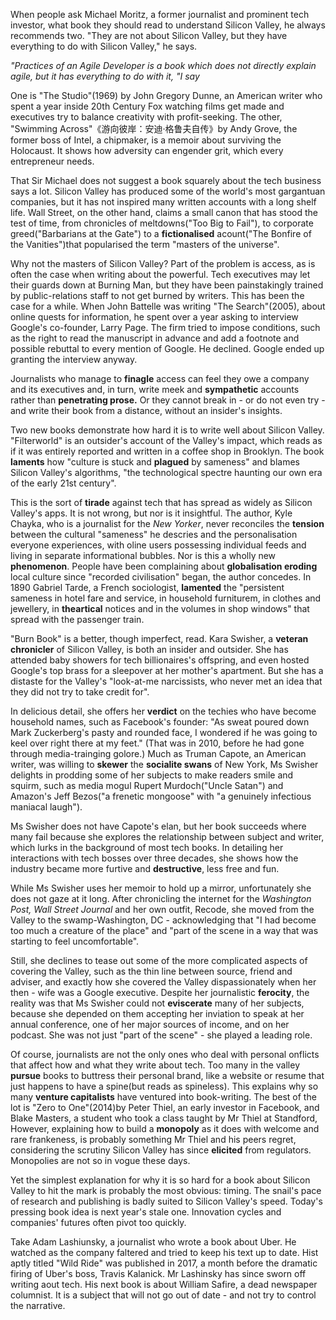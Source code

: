 When people ask Michael Moritz, a former journalist and prominent tech investor, what book they should read to understand Silicon Valley, he always recommends two. "They are not about Silicon Valley, but they have everything to do with Silicon Valley," he says.

*"Practices of an Agile Developer is a book which does not directly explain agile, but it has everything to do with it, "I say*

One is "The Studio"(1969) by John Gregory Dunne, an American writer who spent a year inside 20th Century Fox watching films get made and executives try to balance creativity with profit-seeking. The other, "Swimming Across"《游向彼岸：安迪·格鲁夫自传》by Andy Grove, the former boss of Intel, a chipmaker, is a memoir about surviving the Holocaust. It shows how adversity can engender grit, which every entrepreneur needs.

That Sir Michael does not suggest a book squarely about the tech business says a lot. Silicon Valley has produced some of the world's most gargantuan companies, but it has not inspired many written accounts with a long shelf life. Wall Street, on the other hand, claims a small canon that has stood the test of time, from chronicles of meltdowns("Too Big to Fail"), to corporate greed("Barbarians at the Gate") to a **fictionalised** acount("The Bonfire of the Vanities")that popularised the term "masters of the universe".

Why not the masters of Silicon Valley? Part of the problem is access, as is often the case when writing about the powerful. Tech executives may let their guards down at Burning Man, but they have been painstakingly trained by public-relations staff to not get burned by writers. This has been the case for a while. When John Battelle was writing "The Search"(2005), about online quests for information, he spent over a year asking to interview Google's co-founder, Larry Page. The firm tried to impose conditions, such as the right to read the manuscript in advance and add a footnote and possible rebuttal to every mention of Google. He declined. Google ended up granting the interview anyway.

Journalists who manage to **finagle** access can feel they owe a company and its executives and, in turn, write meek and **sympathetic** accounts rather than **penetrating prose.**  Or they cannot break in - or do not even try - and write their book from a distance, without an insider's insights.

Two new books demonstrate how hard it is to write well about Silicon Valley. "Filterworld" is an outsider's account of the Valley's impact, which reads as if it was entirely reported and written in a coffee shop in Brooklyn. The book **laments** how "culture is stuck and **plagued** by sameness" and blames Silicon Valley's algorithms, "the technological spectre haunting our own era of the early 21st century".

This is the sort of **tirade** against tech that has spread as widely as Silicon Valley's apps. It is not wrong, but nor is it insightful. The author, Kyle Chayka, who is a journalist for the *New Yorker*, never reconciles the **tension** between the cultural "sameness" he descries and the personalisation everyone experiences, with oline users possessing individual feeds and living in separate informational bubbles. Nor is this a wholly new **phenomenon**. People have been complaining about **globalisation eroding** local culture since "recorded civilisation" began, the author concedes. In 1890 Gabriel Tarde, a French sociologist, **lamented** the "persistent sameness in hotel fare and service, in household furniturem, in clothes and jewellery, in **theartical** notices and in the volumes in shop windows" that spread with the passenger train.

"Burn Book" is a better, though imperfect, read. Kara Swisher, a **veteran chronicler** of Silicon Valley, is both an insider and outsider. She has attended baby showers for tech billionaires's offspring, and even hosted Google's top brass for a sleepover at her mother's apartment. But she has a distaste for the Valley's "look-at-me narcissists, who never met an idea that they did not try to take credit for".

In delicious detail, she offers her **verdict** on the techies who have become household names, such as Facebook's founder: "As sweat poured down Mark Zuckerberg's pasty and rounded face, I wondered if he was going to keel over right there at my feet." (That was in 2010, before he had gone through media-trainging golore.) Much as Truman Capote, an American writer, was willing to **skewer** the **socialite swans** of New York, Ms Swisher delights in prodding some of her subjects to make readers smile and squirm, such as media mogul Rupert Murdoch("Uncle Satan") and Amazon's Jeff Bezos("a frenetic mongoose" with "a genuinely infectious maniacal laugh").

Ms Swisher does not have Capote's elan, but her book succeeds where many fail because she explores the relationship between subject and writer, which lurks in the background of most tech books. In detailing her interactions with tech bosses over three decades, she shows how the industry became more furtive and **destructive**, less free and fun.

While Ms Swisher uses her memoir to hold up a mirror, unfortunately she does not gaze at it long. After chronicling the internet for the *Washington Post, Wall Street Journal* and her own outfit, Recode, she moved from the Valley to the swamp-Washington, DC - acknowledging that "I had become too much a creature of the place" and "part of the scene in a way that was starting to feel uncomfortable".

Still, she declines to tease out some of the more complicated aspects of covering the Valley, such as the thin line between source, friend and adviser, and exactly how she covered the Valley dispassionately when her then - wife was a Google executive. Despite her journalistic **ferocity**, the reality was that Ms Swisher could not **eviscerate** many of her subjects, because she depended on them accepting her inviation to speak at her annual conference, one of her major sources of income, and on her podcast. She was not just "part of the scene" - she played a leading role.

Of course, journalists are not the only ones who deal with personal onflicts that affect how and what they write about tech. Too many in the valley **pursue** books to buttress their personal brand, like a website or resume that just happens to have a spine(but reads as spineless). This explains why so many **venture capitalists** have ventured into book-writing. The best of the lot is "Zero to One"(2014)by Peter Thiel, an early investor in Facebook, and Blake Masters, a student who took a class taught by Mr Thiel at Standford, However, explaining how to build a **monopoly** as it does with welcome and rare frankeness, is probably something Mr Thiel and his peers regret, considering the scrutiny Silicon Valley has since **elicited** from regulators. Monopolies are not so in vogue these days.

Yet the simplest explanation for why it is so hard for a book about Silicon Valley to hit the mark is probably the most obvious: timing. The snail's pace of research and publishing is badly suited to Silicon Valley's speed. Today's pressing book idea is next year's stale one. Innovation cycles and companies' futures often pivot too quickly.

Take Adam Lashiunsky, a journalist who wrote a book about Uber. He watched as  the company faltered and tried to keep his text up to date. Hist aptly titled "Wild Ride" was published in 2017, a month before the dramatic firing of Uber's boss, Travis Kalanick. Mr Lashinsky has since sworn off writing aout tech. His next book is about William Safire, a dead newspaper columnist. It is a subject that will not go out of date - and not try to control the narrative.

